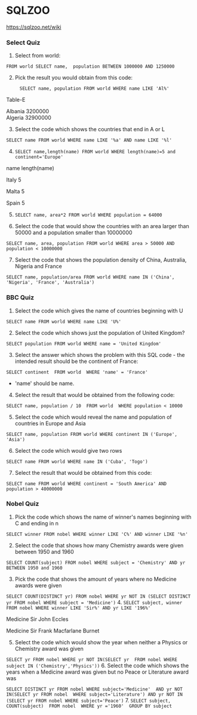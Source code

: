 # SQLZOO   
https://sqlzoo.net/wiki 

### Select Quiz 
1. Select from world: 

`FROM world SELECT name, 
population BETWEEN 1000000 AND 1250000`

2. Pick the result you would obtain from this code:

`     SELECT name, population
      FROM world
      WHERE name LIKE 'Al%'`

Table-E

 Albania   3200000  
 Algeria   32900000 

3. Select the code which shows the countries that end in A or L

`SELECT name FROM world
 WHERE name LIKE '%a' AND name LIKE '%l'`

4. `SELECT name,length(name)
FROM world
WHERE length(name)=5 and continent='Europe'`
   

  name	  length(name)

 Italy	 5
 
   Malta	 5
 
   Spain	 5


5. `SELECT name, area*2 FROM world WHERE population = 64000`

6. Select the code that would show the countries with an area larger than 50000 and a population smaller than 10000000

`SELECT name, area, population
  FROM world
 WHERE area > 50000 AND population < 10000000`

7. Select the code that shows the population density of China, Australia, Nigeria and France

`SELECT name, population/area
  FROM world
 WHERE name IN ('China', 'Nigeria', 'France', 'Australia')`

### BBC Quiz
1. Select the code which gives the name of countries beginning with U

`SELECT name
  FROM world
 WHERE name LIKE 'U%'`

2. Select the code which shows just the population of United Kingdom?

`SELECT population
  FROM world
 WHERE name = 'United Kingdom'`

3. Select the answer which shows the problem with this SQL code - the intended result should be the continent of France:

`SELECT continent 
   FROM world 
  WHERE 'name' = 'France'`
* 'name' should be name. 

4. Select the result that would be obtained from the following code:

`SELECT name, population / 10 
  FROM world 
 WHERE population < 10000`

5. Select the code which would reveal the name and population of countries in Europe and Asia

`SELECT name, population
  FROM world
 WHERE continent IN ('Europe', 'Asia')`

6. Select the code which would give two rows

`SELECT name FROM world
 WHERE name IN ('Cuba', 'Togo')`

7. Select the result that would be obtained from this code:

`SELECT name FROM world
 WHERE continent = 'South America'
   AND population > 40000000`

### Nobel Quiz 
1. Pick the code which shows the name of winner's names beginning with C and ending in n

`SELECT winner FROM nobel
 WHERE winner LIKE 'C%' AND winner LIKE '%n'`

2. Select the code that shows how many Chemistry awards were given between 1950 and 1960

`SELECT COUNT(subject) FROM nobel
 WHERE subject = 'Chemistry'
   AND yr BETWEEN 1950 and 1960`

3. Pick the code that shows the amount of years where no Medicine awards were given

`SELECT COUNT(DISTINCT yr) FROM nobel
 WHERE yr NOT IN (SELECT DISTINCT yr FROM nobel WHERE subject = 'Medicine')`
4. `SELECT subject, winner FROM nobel WHERE winner LIKE 'Sir%' AND yr LIKE '196%'`

Medicine	Sir John Eccles

Medicine	Sir Frank Macfarlane Burnet

5. Select the code which would show the year when neither a Physics or Chemistry award was given

`SELECT yr FROM nobel
 WHERE yr NOT IN(SELECT yr 
                   FROM nobel
                 WHERE subject IN ('Chemistry','Physics'))`
6. Select the code which shows the years when a Medicine award was given but no Peace or Literature award was

`SELECT DISTINCT yr
  FROM nobel
 WHERE subject='Medicine' 
   AND yr NOT IN(SELECT yr FROM nobel 
                  WHERE subject='Literature')
   AND yr NOT IN (SELECT yr FROM nobel
                   WHERE subject='Peace')`
7. `SELECT subject, COUNT(subject) 
   FROM nobel 
  WHERE yr ='1960' 
  GROUP BY subject`
   
